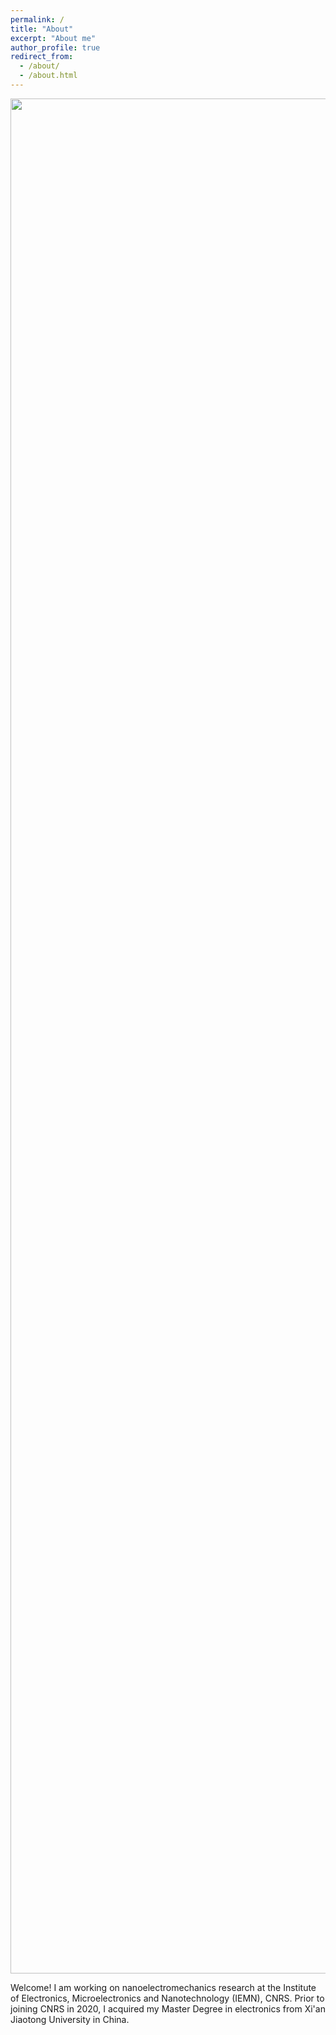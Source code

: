 ```yaml
---
permalink: /
title: "About"
excerpt: "About me"
author_profile: true
redirect_from: 
  - /about/
  - /about.html
---
```


<p align="center">
  <img src="https://haoxsia.github.io/images/2022-10-01-length-scale06.jpg?raw=true" alt="Photo" style="width: 3000px;"/> 
</p>

Welcome! I am working on nanoelectromechanics research at the Institute of Electronics, Microelectronics and Nanotechnology (IEMN), CNRS. Prior to joining CNRS in 2020, I acquired my Master Degree in electronics from Xi'an Jiaotong  University in China.


